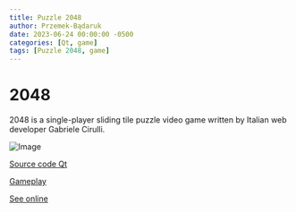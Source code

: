 ```yaml
---
title: Puzzle 2048
author: Przemek-Bądaruk
date: 2023-06-24 00:00:00 -0500
categories: [Qt, game]
tags: [Puzzle 2048, game]
---
```


# 2048

2048 is a single-player sliding tile puzzle video game written by Italian web developer Gabriele Cirulli.

![Image](https://user-images.githubusercontent.com/28188300/248503995-b735ff36-39f1-4f31-b7db-13bc77871d3f.gif)

[Source code Qt](https://github.com/Przemekkkth/2048_Qt-Cpp)

[Gameplay](https://youtu.be/ogU4IfCn394)

[See online](/assets/games/2048/index.html)